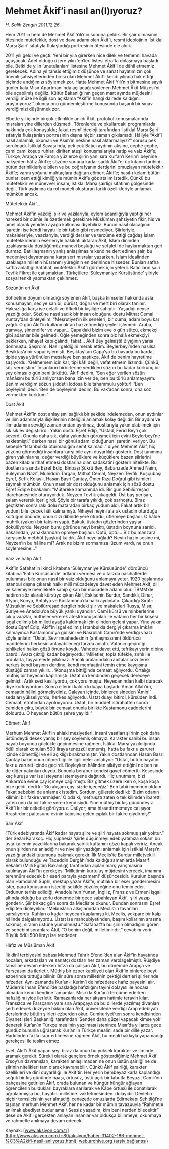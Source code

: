 # Mehmet Âkif’i nasıl an(l)ıyoruz?

*H. Salih Zengin 2011.12.26*

<font class="agenda2NewsSpot">
 Hem 2011’in hem de Mehmet Âkif Yılı’nın sonuna geldik. Bir şair olmasının ötesinde mütefekkir, dost ve dava adamı olan Âkif’i, resmî ideolojinin ‘İstiklal Marşı Şairi’ sıfatıyla flulaştırdığı portresinin ötesinde ele aldık.
</font>
<font class="newsDetail">
 <p class="MsoNormal">
  2011 yılı geldi ve geçti. Yeni bir yıla girerken nice dilek ve temenni havada uçuşacak. Âdet olduğu üzere yılın ‘en’leri listesi etrafta dolaşmaya başladı bile. Belki de yılın ‘unutulanları’ listesine Mehmet Âkif’i de dâhil etmemiz gerekecek. Adına yıl tahsis ettiğimiz düşünce ve sanat hayatımızın çok önemli şahsiyetlerinden birisi olan Mehmet Âkif’i kendi yılında hak ettiği biçimde andığımızı söylemek zor. Hatta Mehmet Âkif Yılı’nın bitmesine sayılı günler kala Mısır Apartmanı’nda açılacağı söylenen Mehmet Âkif Müzesi’ni bile açabilmiş değiliz. Kültür Bakanlığı’nın geçen mart ayında müjdesini verdiği müze ile ilgili son açıklama “Âkif’in hangi dairede kaldığını araştırıyoruz.” olunca onu gündemleştirme konusunda başarılı bir sınav verdiğimizi düşünmek zor.
 </p>
 <p class="MsoNormal">
 </p>
 <p class="MsoNormal">
  Elbette yıl içinde birçok etkinlikle anıldı Âkif, protokol konuşmalarında mısraları yine dillerden düşmedi. Törenlerde ve okullardaki programlarda  hakkında çok konuşuldu; fakat resmî ideoloji tarafından ‘İstiklal Marşı Şairi’ sıfatıyla flulaştırılan portresinin dışına hiçbir zaman çıkılamadı. Hâliyle “Âkif’i nasıl anlamalı, okumalı ve Âsım’ın nesline nasıl aktarmalıyız?” sorusu pek sorulmadı. İstiklal Savaşı’nda, pek çok Batıcı aydının aksine, cephe cephe, cami cami koşup ruhları dirilten ateşli konuşmalarıyla hatip ve vaiz Âkif’e; Türkçe, Arapça ve Farsça yüzlerce şiirin yanı sıra Kur’an’ı Kerim’i beynine nakşeden hâfız Âkif’e; sözüne sonuna kadar sadık Âkif’e; üç kıtanın tarihini bütün derinlikleriyle bilen ve bu coğrafyanın dertlerini omuzlayan mütefekkir Âkif’e; varını yoğunu muhtaçlara dağıtan cömert Âkif’e; hasıl-ı kelam bütün bunları cem ettiği kimliğiyle mümin Âkif’e göz atalım istedik. Çünkü bu mütefekkir ve münevver insanı, İstiklal Marşı şairliği sıfatının gölgesinde değil, Türk aydınına da rol modeli oluşturan farklı özellikleriyle anlamak mümkün ancak.
 </p>
 <p class="MsoNormal">
 </p>
 <p class="MsoNormal">
  Mütefekkir Âkif...
 </p>
 <p class="MsoNormal">
  Mehmet Âkif’in yazdığı şiir ve yazılarıyla, eylem adamlığıyla yaptığı her hareketi bir cümle ile özetlemek gerekirse Müslüman şahsiyetin fikir, his ve amel olarak yeniden ayağa kalkması diyebiliriz. Bunun nasıl olacağının işaretini ise kendi hayatı ile bir tablo gibi resmediyor. Şiirleriyle, makaleleriyle, vaazlarıyla, verdiği dersler ve tercüme ettiği çağdaş İslam mütefekkirlerinin eserleriyle hakikati aktaran Âkif, İslam dininden uzaklaşmakla düştüğümüz manevi boşluğu ve sefaleti de haykırmaktan geri durmaz. Batılılaşmanın yanlış anlaşılmasını kendine dert edinen şair, bu medeniyet dayatmasına karşı sert mısralar yazarken, İslam idealinden uzaklaşan milletin hüsranını yüreğinin en derininde hisseder. Bunları safha safha anlattığı Safahat, mütefekkir Âkif’i görmek için yeterli. Batıcıların şairi Tevfik Fikret ile çatışmaktan, Türkçülere ‘Süleymaniye Kürsüsünde’ şiiriyle sosyal tenkit yapmaktan çekinmez.
 </p>
 <p class="MsoNormal">
 </p>
 <p class="MsoNormal">
  Sözünün eri Âkif
 </p>
 <p class="MsoNormal">
  Sohbetine doyum olmadığı söylenen Âkif, başka kimseler hakkında asla konuşmayan, seciye sahibi, dürüst, doğru ve mert biri olarak tanınır. Haksızlığa karşı ise celalli ve öfkeli bir kişiliğe sahiptir. Yaşadığı neyse yazdığı odur. Sözüne nasıl sadık bir insan olduğunu dostu Mithat Cemal Kuntay’dan dinleyelim: “Meşrutiyet’in ilk seneleri, bir cuma, adam boyu kar yağdı. O gün Âkif’in kullanmaktan hazzetmediği şeyler işlemedi: Araba, tramvay, şimendifer ve vapur... Çapa’daki bizim eve o gün sütçü, ekmekçi gibi adamlar bile gelmedi. Öğle yemeğinden sonra biz hâlâ ekmekçiyi beklerken, nihayet kapı çalındı; fakat... Âkif Bey gelmişti! Bıyığının yarısı donmuştu. Şaşırdım. Nasıl geldiğini merak ettim. Beylerbeyi’nden nasılsa Beşiktaş’a bir vapur işlemişti. Beşiktaş’tan Çapa’ya bu havada bu karda, tipide yaya yürünülen mesafeye ben şaştıkça, Âkif de benim hayretime şaşıyordu: ‘Gelmemem için kar, tipi kâfi değil, vefat etmem lâzımdı. Çünkü, söz vermiştim.’ İnsanların birbirlerine verdikleri sözün bu kadar korkunç bir şey olması o gün beni ürküttü. ‘Âkif’ dedim, ‘Sen eğer verilen sözün mânâsını bu türlü anlıyorsan bana izin ver de, ben bu türlü anlamayayım. Benim verdiğim sözün şiddetli lodosa bile tahammülü yoktur!’ ‘Ben böyleyim!’ dedi. ‘Ben de böyleyim!’ dedim. Bu vak’adan sonra, ona söz vermekten korktum.”
 </p>
 <p class="MsoNormal">
 </p>
 <p class="MsoNormal">
  Dost Âkif
 </p>
 <p class="MsoNormal">
  Mehmet Âkif’in dost anlayışını sağlıklı bir şekilde irdelemeden, onun aydınlar ve ilim adamlarıyla ilişkilerinin niteliğini anlamak kolay değildir. Bir aydını ve ilim adamını sevdiği zaman ondan ayrılmaz, dostlarıyla yakın olabilmek için sık sık ev değiştirirdi. Yakın dostu Eşref Edip, “Üstad, Ferid Bey’i çok severdi. Onunla daha sık, daha yakından görüşmek için evini Beylerbeyi’ne nakletmişti.” derken nasıl bir gönül adamı olduğunun işaretini veriyor. Bu sebeple “İstanbul’da oturmadığım semt kalmadı.” diyen Mehmet Âkif, hiç yüzünü görmediği insanlara karşı bile aynı duyarlılığı gösterir. Dost tanımına giren yakınlarına, değer verdiği büyüklere ve küçüklere bazen şiirlerini bazen kitabını ithaf etmesi dostlarına olan sadakatini gösterir nitelikte. Bu dostları arasında Eşref Edip, Binbaşı Şükrü Bey, Babanzade Ahmed Naim, Süleyman Nazif, Muhiddin Targan, Mithat Cemal, Neyzen Tevfik, Kuşçubaşı Eşref, Şefik Kolaylı, Hasan Basri Çantay, Ömer Rıza Doğrul gibi isimleri saymak mümkün. Onun nasıl bir dost olduğunu anlamak için sözü dostu Eşref Edip’e bırakalım: “Mütareke zamanında idi. Bir gün Sebilürreşad idarehanesinde oturuyorduk. Neyzen Tevfik çıkageldi. Üst baş perişan, selam vererek içeri girdi. Şöyle bir tarafa yıkıldı, çok sarhoştu. Biraz geçtikten sonra rakı dolu mataradan birkaç yudum aldı. Fakat artık bir yudum bile içecek hâli kalmamıştı. Nihayet neyini alarak üstadın oturduğu koltuğun önünde, onun dizi dibinde yere oturdu, üflemeye başladı. O hâlde muhrik (yakıcı) bir taksim yaptı. Baktık, üstadın gözlerinden yaşlar dökülüyordu. Neyzen bunu görünce neyi bıraktı, üstadın boynuna sarıldı. Sakalından, yanaklarından öpmeye başladı. Öptü, öptü... Biz bu manzara karşısında mebhût (şaşkın) kaldık. Âkif neye ağladı? Neyin hazin sesine mi, Neyzen’in bu hâline mi? Artık ne bizim sormamıza lüzum vardı, ne onun söylemesine...”
 </p>
 <p class="MsoNormal">
 </p>
 <p class="MsoNormal">
  Vaiz ve hatip Âkif
 </p>
 <p class="MsoNormal">
  Âkif’in Safahat’ın ikinci kitabına ‘Süleymaniye Kürsüsünde’, dördüncü kitabına ‘Fatih Kürsüsünde’ adlarını vermesi ve o tarzda nasihatlerde bulunması bile onun nasıl bir vaiz olduğunu anlamaya yeter. 1920 başlarında İstanbul dışına çıkarak halkı millî mücadeleye davet eden Mehmet Âkif, dili ve kalemiyle memlekete sahip çıkan bir mücadele adamı olur. TBMM’de nadiren söz alarak kürsüye çıkan Âkif, Eskişehir, Burdur, Sandıklı, Dinar, Afyon, Konya, Antalya ve Kastamonu’da halkı aydınlatır. Çıkardığı Sırat-ı Müstakim ve Sebilürreşad dergilerindeki şiir ve makaleleri Rusya, Mısır, Suriye ve Anadolu’da büyük yankı uyandırır. Cami kürsü ve minberlerine çıkıp vaazlar, hutbeler vererek ateşli konuşmaları ile vatanın her bir köşesi işgal edilmiş bir milleti ayağa kaldırmak için elinden geleni yapar. Yine yakın dostu Eşref Edip, Âkif’in işgal edilmiş İstanbul’da dergiyi çıkarma imkânı kalmayınca Kastamonu’ya gidişini ve Nasrullah Camii’nde verdiği vaazı şöyle anlatır: “Üstat, Sevr muahedesinin (antlaşmasının) öldürücü maddelerini herkesin anlayabileceği tarzda anlattı. Vatanın geçirdiği tehlikeleri halkın gözü önüne koydu. Vahdete davet etti, tefrikayı yerin dibine batırdı. Avazı çıktığı kadar bağırıyordu: ‘Milletler, topla tüfekle, zırhlı ile ordularla, tayyarelerle yıkılmaz. Ancak aralarındaki rabıtalar çözülerek herkes kendi başının derdine, kendi menfaatini temin etme kaygısına düştüğü zaman yıkılır... ‘Konuşma bittiğinde cemaat ağlıyordu. Ortalığı müthiş bir heyecan kaplamıştı. Üstat da kendinden geçecek dereceye gelmişti. Artık sesi kesiliyordu, çok yorulmuştu. Heyecanından kalbi duracak diye korkuyordum. Sonra ellerini kaldırdı duaya başladı. Aman Allah’ım, cemaatin hâlini görmeliydiniz. Galeyan içinde, binlerce sineden ‘Âmin!’ sedaları yükseliyordu, herkes ağlıyordu. Üstat duayı bitirdi, kürsüden indi. Cemaat, etrafından ayrılmıyordu. Üstat, bir müddet istirahatten sonra camiden çıktı, büyük bir cemaat onunla birlikte Kastamonu caddelerini doldurdu. O heyecan bütün şehre yayıldı.”
 </p>
 <p class="MsoNormal">
 </p>
 <p class="MsoNormal">
  Cömert Âkif
 </p>
 <p class="MsoNormal">
  Merhum Mehmet Âkif’in ahlaki meziyetleri, insani vasıfları şiirinin çok daha üstündeydi desek yanlış bir şey söylemiş olmayız. Karakter sahibi bu insan hayatı boyunca güçlükle geçinmesine rağmen, İstiklal Marşı yazıldığında ödül olarak konulan 500 liraya tenezzül etmemiş, hatta bu fakr u zaruret içinde cömertliği ve eli açıklığı bırakmamıştır. Yakın dostlarından Hasan Basri Çantay bakın onun cömertliği ile ilgili neler anlatıyor: “Üstat, bütün hayatını fakr u zaruret içinde geçirdi. Böyleyken hâlinden şikâyet ettiğini ne ben ne de diğer yakınları duydu. Bununla beraber kendisi gayet cömertti. Kesesinde kaç kuruşu var ise isteyene istemeyene dağıtırdı. Hiç unutmam, bizi Ankara’da evine çay içmeye çağırmıştı. Biz gitmek üzere iken o, koşa koşa bize geldi, dedi ki: ‘Bu akşam çayı sizde içeceğiz.’ Ben tabii memnun oldum. Fakat sebebini de anlamak istedim. Sordum, gülerek dedi ki: ‘Bizim odanın kilimini bir fakire vermişler.’ O oda ki, mefruşatı zaten o tek kilimden ibaretti, zaten onu da bir fakire veren kendisiydi. Yine müthiş bir kış günündeyiz. Âkif’i kır bir ceketle görüyoruz. Üşüyor; ama hissettirmemeye çalışıyor. Araştırdım; paltosunu evinin kapısına gelen çıplak bir fakire giydirmiş!”
 </p>
 <p class="MsoNormal">
 </p>
 <p class="MsoNormal">
  Şair Âkif
 </p>
 <p class="MsoNormal">
  “Türk edebiyatında Âkif kadar hayatı şiire ve şiiri hayata sokmuş şair yoktur.” der Sezai Karakoç. Hiç şüphesiz ‘şiirle düşünmeyi edebiyatımıza sokan’ bu usta kalemin yazdıklarına bakarak şairlik kaftanını gözü kapalı veririz. Ancak onun şiirden ne anladığını ve niye şiir yazdığını anlamak için İstiklal Marşı’nı yazdığı andaki tutumuna bakmak gerekir. İlk Meclis’te Burdur milletvekili olarak bulunduğu ve Taceddin Dergâhı’nda kaldığı zamanlarda Maarif Vekaleti (Millî Eğitim Bakanlığı) tarafından açılan marş yarışmasına katılmayan Âkif’in gerekçesi ‘Milletimin kurtuluş müjdesini verecek, imanımı terennüm edecek bir eseri parayla yazamam!’ düşüncesidir. Kurulun başında olan Hamdullah Suphi, mektup yazar Âkif’e, mutlaka bir eser göndermesini ister, para konusunun istediği şekilde çözüleceğine onu temin eder. Ordunun terhis edildiği, Anadolu’nun Yunan, İngiliz, Fransız ve Ermeni işgali altında olduğu bu zorlu dönemde bir gece sabahlayan Âkif,  şiiri yazıp gönderir. Şiir birkaç gün sonra da Meclis’te okunur. Bundan sonrasını Eşref Edip’ten dinleyelim: “Mebusların alkışlarından Meclis’in tavanları sarsılıyordu. Ruhları o kadar heyecan kaplamıştı ki, Meclis, yekpare bir kalp hâlinde dalgalanıyordu. Üstat ise mahcubiyetinden, başını kollarının arasına sokmuş, sıranın üstüne yumulmuştu.” Safahat’ta bu şiirin olmadığını gören ve sebebini soranlara Âkif, “O benim değil, milletimindir.” cevabını verir. Büyük ödül 500 lirayı ise reddeder.
 </p>
 <p class="MsoNormal">
 </p>
 <p class="MsoNormal">
  Hâfız ve Müslüman Âkif
 </p>
 <p class="MsoNormal">
  İlk dinî terbiyesini babası Mehmed Tahrir Efendi’den alan Âkif’in hayatında hocaları, arkadaşları ve sanatçı dostları her zaman varolagelmiştir. Rüşdiye tahsiline devam ederken hıfza da çalışan Âkif, bu dönemde Arapça ve Farsçasını da ilerletir. Müthiş bir ezber kabiliyeti olan Âkif’in binlerce beyti ezberinde tuttuğu bilinir. Bir süre sonra milletinin çektiği dertleri şiirlerinde hıfzeder. Aynı zamanda Kur’an-ı Kerim’i de hıfzederek hafız payesini alır. Müderris İhsan Efendi’de başladığı hafızlığını tayini dolayısı ile hocası olmadan kendi kendine tamamlar. Mısır’da Kur’an’ı tercüme ederken hafızlığını iyice ilerletir. Ramazanlarda her akşam hatimle teravih kılar. Fransızca ve Farsçanın yanı sıra Arapçaya da bu dillerde yazılmış divanları şerh edecek düzeyde hâkim olan Âkif, üniversitede verdiği Arap edebiyatı derslerinde bütün şiirleri ezberden okur. Cumhuriyet’ten sonra kendisinden Diyanet İşleri Başkanlığı tarafından ‘Senden daha güzel yapacak kimse yok’ denerek Kur’an’ın Türkçe mealinin yazılması istenince Mısır’da yıllarca gece gündüz bununla uğraşarak Kur’an’ın Türkçe mealini sade bir dille yazar. Haddinden fazla ısrar edilmesine rağmen Âkif, bu meali hakkıyla yapamadığı gerekçesi ile teslim etmez.
 </p>
 <p class="MsoNormal">
  Evet, Âkif’i Âkif yapan şeyi biraz da onun bu yüksek karakter ve ilminde aramak gerekir. Sürekli olarak gençlere örnek gösterdiğimiz Mehmet Âkif Ersoy’un davranışları, karakteri anlaşılmadan ne onun üstün şairliği ne de şiirinin nitelikleri tam olarak kavranabilir. Çünkü Âkif şairliği, karakter özellikleri ve dinî duyarlılığı ile Âkif’tir. Her yerin bembeyaz karla kaplandığı soğuk bir kış gününde naaşı, örtüsüz, üstü açık bir tabutla Beyazıt Camii’nin bahçesine getirilen Âkif, orada bulunan ve hüngür hüngür ağlayan öğrencilerin buldukları bayraklara sarılarak ve Kâbe örtüsü ile donatılarak uğrulanmışsa bu, hayatını milletine  vakfetmesinden  dolayıdır. Devletin hiçbir temsilcisinin yer almadığı cenazede omuzlarda Edirnekapı Şehitliği’ne taşınan merhum Mehmet Âkif, her ne kadar bir mümin tavazuuyla “Rahmetle anılmak ebediyet budur ama / Sessiz yaşadım, kim beni nerden bilecektir” dese de Âkif’i gerçekten anlayan insanlar var oldukça bilinmeye, okunmaya ve rahmetle anılmaya devam edecek.
 </p>
</font>

Kaynak: [www.aksiyon.com.tr](http://www.aksiyon.com.tr:80/aksiyon/haber-31402-186-mehmet-%C3%A2kifi-nasil-anliyoruz.html), [web.archive.org (arşiv bağlantısı)](http://web.archive.org/web/20120120013514/http://www.aksiyon.com.tr:80/aksiyon/haber-31402-186-mehmet-%C3%A2kifi-nasil-anliyoruz.html)
